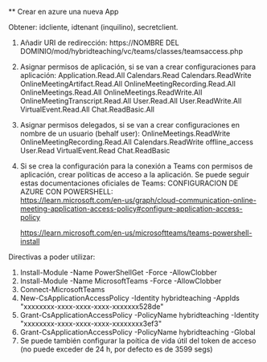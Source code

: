 

** Crear en azure una nueva App

Obtener: idcliente, idtenant (inquilino), secretclient.

1. Añadir URI de redirección:
https://NOMBRE DEL DOMINIO/mod/hybridteaching/vc/teams/classes/teamsaccess.php


2. Asignar permisos de aplicación, si se van a crear configuraciones para aplicación:
    Application.Read.All
    Calendars.Read
    Calendars.ReadWrite
    OnlineMeetingArtifact.Read.All
    OnlineMeetingRecording.Read.All
    OnlineMeetings.Read.All
    OnlineMeetings.ReadWrite.All
    OnlineMeetingTranscript.Read.All
    User.Read.All
    User.ReadWrite.All
    VirtualEvent.Read.All
    Chat.ReadBasic.All

3. Asignar permisos delegados, si se van a crear configuraciones en nombre de un usuario (behalf user):
    OnlineMeetings.ReadWrite
    OnlineMeetingRecording.Read.All
    Calendars.ReadWrite
    offline_access
    User.Read
    VirtualEvent.Read
    Chat.ReadBasic

4. Si se crea la configuración para la conexión a Teams con permisos de aplicación, crear políticas de acceso a la aplicación. Se puede seguir estas documentaciones oficiales de Teams:
CONFIGURACION DE AZURE CON POWERSHELL:    
    https://learn.microsoft.com/en-us/graph/cloud-communication-online-meeting-application-access-policy#configure-application-access-policy

    https://learn.microsoft.com/en-us/microsoftteams/teams-powershell-install    

Directivas a poder utilizar:
1. Install-Module -Name PowerShellGet -Force -AllowClobber
2. Install-Module -Name MicrosoftTeams -Force -AllowClobber
3. Connect-MicrosoftTeams
4. New-CsApplicationAccessPolicy -Identity hybridteaching -AppIds "xxxxxxxx-xxxx-xxxx-xxxx-xxxxxxx528de"
5. Grant-CsApplicationAccessPolicy -PolicyName hybridteaching -Identity "xxxxxxxx-xxxx-xxxx-xxxx-xxxxxxxx3ef3"
6. Grant-CsApplicationAccessPolicy -PolicyName hybridteaching -Global
7. Se puede también configurar la poítica de vida útil del token de acceso (no puede exceder de 24 h, por defecto es de 3599 segs)

